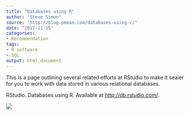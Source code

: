 ```yaml
---
title: "Databases using R"
author: "Steve Simon"
source: "http://blog.pmean.com/databases-using-r/"
date: "2017-11-15"
categories:
- Recommendation
tags:
- R software
- SQL
output: html_document
---
```


This is a page outlining several related efforts at RStudio to make it
seaier for you to work with data stored in various relational
databases.

<!---More--->

RStudio. Databases using R. Available at <http://db.rstudio.com/>.

![](http://www.pmean.com/new-images/17/databases-using-r01.png)




